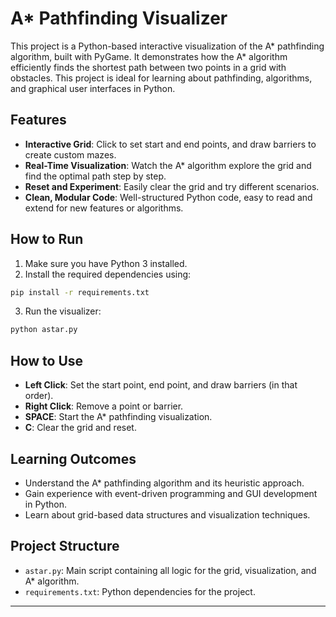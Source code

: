 # A* Pathfinding Visualizer

This project is a Python-based interactive visualization of the A* pathfinding algorithm, built with PyGame. It demonstrates how the A* algorithm efficiently finds the shortest path between two points in a grid with obstacles. This project is ideal for learning about pathfinding, algorithms, and graphical user interfaces in Python.

## Features

- **Interactive Grid**: Click to set start and end points, and draw barriers to create custom mazes.
- **Real-Time Visualization**: Watch the A* algorithm explore the grid and find the optimal path step by step.
- **Reset and Experiment**: Easily clear the grid and try different scenarios.
- **Clean, Modular Code**: Well-structured Python code, easy to read and extend for new features or algorithms.

## How to Run

1. Make sure you have Python 3 installed.
2. Install the required dependencies using:

```bash
pip install -r requirements.txt
```

3. Run the visualizer:

```bash
python astar.py
```

## How to Use

- **Left Click**: Set the start point, end point, and draw barriers (in that order).
- **Right Click**: Remove a point or barrier.
- **SPACE**: Start the A* pathfinding visualization.
- **C**: Clear the grid and reset.

## Learning Outcomes

- Understand the A* pathfinding algorithm and its heuristic approach.
- Gain experience with event-driven programming and GUI development in Python.
- Learn about grid-based data structures and visualization techniques.

## Project Structure

- `astar.py`: Main script containing all logic for the grid, visualization, and A* algorithm.
- `requirements.txt`: Python dependencies for the project.



---
